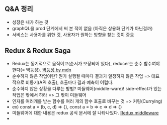 ## Q&A 정리

- 성장은 내가 하는 것
- graphQL을 prod 단계에서 써 본 적이 없음 (아직은 상용화 단계가 아닌걸까)
- 서비스는 사용자를 위한 것, 사용자가 원하는 방향을 찾는 것이 중요

## Redux & Redux Saga

- Redux는 동기적으로 움직이고(순서가 보장되어 있다), reducer는 순수 함수여야 한다(= 멱등성). [멱등성 by mdn](https://developer.mozilla.org/ko/docs/Glossary/Idempotent)
- 순수하지 않은 작업이란? 뭔가 실행될 때마다 결과가 일정하지 않은 작업 => 대표적으로 비동기(API 호출), 호출마다 결과 예측이 어렵다.
- 순수하지 않은 상황을 다루는 방법? 미들웨어(middle-ware)! side-effect가 있는 작업은 밖에서 하라 => 그 밖이 미들웨어
- 인자를 여러개를 받는 함수를 여러 개의 함수 호출로 바꾸는 것 => 커링(Currying)
- ex) const a = (b, c, d) => {}, const a = b => c => d => {}
- 미들웨어에 대한 내용은 redux 공식 문서에 잘 나타나있다. [Redux middleware](https://dobbit.github.io/redux/advanced/Middleware.html)
-
